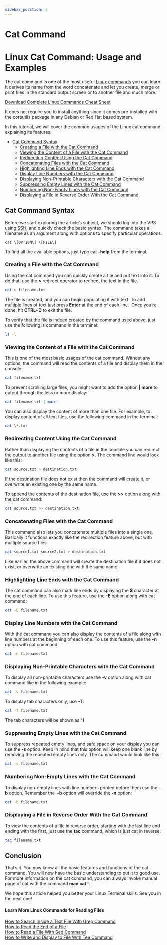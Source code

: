 ```yaml
---
sidebar_position: 2
---
```

# Cat Command


Linux Cat Command: Usage and Examples
=====================================

The cat command is one of the most useful [Linux commands](/tutorials/linux-commands) you can learn. It derives its name from the word concatenate and let you create, merge or print files in the standard output screen or to another file and much more.

[Download Complete Linux Commands Cheat Sheet](https://app.monstercampaigns.com/c/jg9u9k0by4lj9pvcjeso/)

It does not require you to install anything since it comes pre-installed with the coreutils package in any Debian or Red Hat based system.

In this tutorial, we will cover the common usages of the Linux cat command explaining its features.

*   [Cat Command Syntax](#cat-command-Syntax "Cat Command Syntax")
    *   [Creating a File with the Cat Command](#creating-a-file-with-the-cat-command "Creating a File with the Cat Command")
    *   [Viewing the Content of a File with the Cat Command](#viewing-the-content-of-a-file-with-the-cat-command "Viewing the Content of a File with the Cat Command")
    *   [Redirecting Content Using the Cat Command](#redirecting-content-using-the-cat-command "Redirecting Content Using the Cat Command")
    *   [Concatenating Files with the Cat Command](#concatenating-files-with-the-cat-command "Concatenating Files with the Cat Command")
    *   [Highlighting Line Ends with the Cat Command](#highlighting-line-ends-with-the-cat-command "Highlighting Line Ends with the Cat Command")
    *   [Display Line Numbers with the Cat Command](#display-line-numbers-with-the-cat-command "Display Line Numbers with the Cat Command")
    *   [Displaying Non-Printable Characters with the Cat Command](#displaying-non-printable-characters-with-the-cat-command "Displaying Non-Printable Characters with the Cat Command")
    *   [Suppressing Empty Lines with the Cat Command](#suppressing-empty-lines-with-the-cat-command "Suppressing Empty Lines with the Cat Command")
    *   [Numbering Non-Empty Lines with the Cat Command](#numbering-non-empty-lines-with-the-cat-command "Numbering Non-Empty Lines with the Cat Command")
    *   [Displaying a File in Reverse Order With the Cat Command](#displaying-a-file-in-reverse-order-with-the-cat-command "Displaying a File in Reverse Order With the Cat Command")

Cat Command Syntax
------------------

Before we start exploring the article’s subject, we should log into the VPS using [SSH](/tutorials/how-to-use-putty-ssh), and quickly check the basic syntax. The command takes a filename as an argument along with options to specify particular operations.

```
cat \[OPTION\] \[FILE\]
```

To find all the available options, just type cat **–help** from the terminal.

### Creating a File with the Cat Command

Using the cat command you can quickly create a file and put text into it. To do that, use the **\>** redirect operator to redirect the text in the file.

``` bash
cat > filename.txt
```

The file is created, and you can begin populating it with text. To add multiple lines of text just press **Enter** at the end of each line.  Once you’re done, hit **CTRL+D** to exit the file.

To verify that the file is indeed created by the command used above, just use the following ls command in the terminal:

``` bash
ls -l
```

### Viewing the Content of a File with the Cat Command

This is one of the most basic usages of the cat command. Without any options, the command will read the contents of a file and display them in the console.

```  bash
cat filename.txt
```

To prevent scrolling large files, you might want to add the option **| more** to output through the less or more display:

``` bash
cat filename.txt | more
```

You can also display the content of more than one file. For example, to display content of all text files, use the following command in the terminal:

``` bash
cat \*.txt
```

### Redirecting Content Using the Cat Command

Rather than displaying the contents of a file in the console you can redirect the output to another file using the option **\>**. The command line would look like this:

``` bash
cat source.txt > destination.txt
```

If the destination file does not exist then the command will create it, or overwrite an existing one by the same name.

To append the contents of the destination file, use the **\>>** option along with the cat command:

``` bash
cat source.txt >> destination.txt
```

### Concatenating Files with the Cat Command

This command also lets you concatenate multiple files into a single one. Basically it functions exactly like the redirection feature above, but with multiple source files.

``` bash
cat source1.txt source2.txt > destination.txt
```

Like earlier, the above command will create the destination file if it does not exist, or overwrite an existing one with the same name.

### Highlighting Line Ends with the Cat Command

The cat command can also mark line ends by displaying the **$** character at the end of each line. To use this feature, use the **\-E** option along with cat command:

``` bash
cat -E filename.txt
```

### Display Line Numbers with the Cat Command

With the cat command you can also display the contents of a file along with line numbers at the beginning of each one. To use this feature, use the **\-n** option with cat command:

``` bash
cat -n filename.txt
```

### Displaying Non-Printable Characters with the Cat Command

To display all non-printable characters use the **\-v** option along with cat command like in the following example:

``` bash
cat -v filename.txt
```

To display tab characters only, use **\-T**:

``` bash
cat -T filename.txt
```

The tab characters will be shown as **^I**

### Suppressing Empty Lines with the Cat Command

To suppress repeated empty lines, and safe space on your display you can use the **\-s** option. Keep in mind that this option will keep one blank line by removing the repeated empty lines only. The command would look like this:

``` bash
cat -s filename.txt
```

### Numbering Non-Empty Lines with the Cat Command

To display non-empty lines with line numbers printed before them use the **\-b** option. Remember the  **\-b** option will override the **\-n** option:

``` bash
cat -b filename.txt
```

### Displaying a File in Reverse Order With the Cat Command

To view the contents of a file in reverse order, starting with the last line and ending with the first, just use the **tac** command, which is just cat in reverse:

``` bash
tac filename.txt
```

Conclusion
----------

That’s it. You now know all the basic features and functions of the cat command. You will now have the basic understanding to put it to good use. For more information on the cat command, you can always invoke manual page of cat with the command **man cat !**.

We hope this article helped you better your Linux Terminal skills. See you in the next one!

#### Learn More Linux Commands for Reading Files

[How to Search Inside a Text File With Grep Command](/tutorials/grep-command-in-linux-useful-examples/)  
[How to Read the End of a File](/tutorials/how-to-use-tail-command/)  
[How to Read a File With Sed Command](/tutorials/how-to-use-linux-sed-command-examples/)  
[How to Write and Display to File With Tee Command](/tutorials/linux-tee-command-with-examples/)
